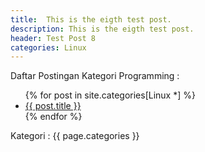 ```yaml
---
title:  This is the eigth test post.
description: This is the eigth test post.
header: Test Post 8
categories: Linux
---
```

Daftar Postingan Kategori Programming : 
<ul>
{% for post in site.categories[Linux *] %}
    <li><a href="{{site.url}}{{post.url}}">{{ post.title }}</a></li>
{% endfor %}
</ul>
Kategori :
{{ page.categories }}
